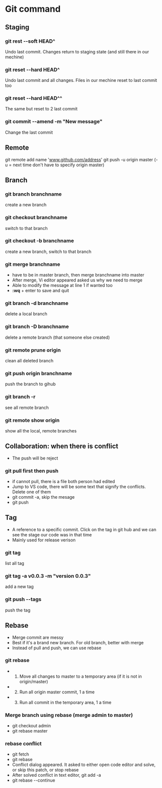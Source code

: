 # Git command

## Staging
### git rest --soft HEAD^ 
Undo last commit. Changes return to staging state (and still there in our mechine)
### git reset --hard HEAD^ 
Undo last commit and all changes. Files in our mechine reset to last commit too
### git reset --hard HEAD^^
The same but reset to 2 last commit
### git commit --amend -m "New message"
Change the last commit

## Remote
git remote add name 'www.github.com/address'
git push -u origin master (-u = next time don't have to specify origin master)

## Branch
### git branch branchname
create a new branch
### git checkout branchname
switch to that branch
### git checkout -b branchname
create a new branch, switch to that branch
### git merge branchname
- have to be in master branch, then merge branchname into master
- After merge, Vi editor appeared asked us why we need to merge
- Able to modify the message at line 1 if wanted too
- **:wq** + enter to save and quit
### git branch -d branchname
delete a local branch
### git branch -D branchname
delete a remote branch (that someone else created)
### git remote prune origin
clean all deleted branch
### git push origin branchname
push the branch to gihub
### git branch -r
see all remote branch
### git remote show origin
show all the local, remote branches

## Collaboration: when there is conflict
- The push will be reject
### git pull first then push
- if cannot pull, there is a file both person had edited
- Jump to VS code, there will be some text that signify the conflicts. Delete one of them
- git commit -a, skip the mesage
- git push

## Tag
- A reference to a specific commit. Click on the tag in git hub and we can see the stage our code was in that time
- Mainly used for release verison
### git tag
list all tag
### git tag -a v0.0.3 -m "version 0.0.3"
add a new tag
### git push --tags
push the tag

## Rebase
- Merge commit are messy
- Best if it's a brand new branch. For old branch, better with merge
- Instead of pull and push, we can use rebase
### git rebase
- 1. Move all changes to master to a temporary area (if it is not in origin/master)
- 2. Run all origin master commit, 1 a time
- 3. Run all commit in the temporary area, 1 a time
### Merge branch using rebase (merge admin to master)
- git checkout admin
- git rebase master
### rebase conflict
- git fetch
- git rebase
- Conflict dialog appeared. It asked to either open code editor and solve, or skip this patch, or stop rebase
- After solved conflict in text editor, git add -a
- git rebase --continue


